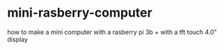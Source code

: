 # mini-rasberry-computer
how to make a mini computer with a rasberry pi 3b + with a tft touch 4.0" display
